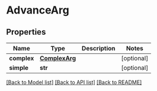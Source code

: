 # AdvanceArg

## Properties
Name | Type | Description | Notes
------------ | ------------- | ------------- | -------------
**complex** | [**ComplexArg**](ComplexArg.md) |  | [optional] 
**simple** | **str** |  | [optional] 

[[Back to Model list]](README.md#documentation-for-models) [[Back to API list]](../README.md#documentation-for-api-endpoints) [[Back to README]](../README.md)


